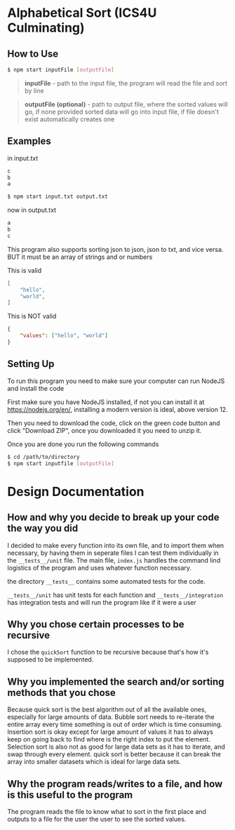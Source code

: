 # Alphabetical Sort (ICS4U Culminating)
## How to Use

```bash
$ npm start inputFile [outputFile]
```

>**inputFile** - path to the input file, the program will read the file and sort by line

>**outputFile (optional)** - path to output file, where the sorted values will go, if none provided sorted data will go into input file, if file doesn't exist automatically creates one

## Examples
in input.txt
```txt
c
b
a
```

```bash
$ npm start input.txt output.txt
```

now in output.txt
```txt
a
b
c
```

This program also supports sorting json to json, json to txt, and vice versa. BUT it must be an array of strings and or numbers

This is valid
```json
[
    "hello",
    "world",
]
```
This is NOT valid
```json
{
    "values": ["hello", "world"]
}
```

## Setting Up

To run this program you need to make sure your computer can run NodeJS and install the code

First make sure you have NodeJS installed, if not you can install it at https://nodejs.org/en/, installing a modern version is ideal, above version 12.

Then you need to download the code, click on the green code button and click "Download ZIP", once you downloaded it you need to unzip it.

Once you are done you run the following commands

```bash
$ cd /path/to/directory
$ npm start inputfile [outputFile]
```

# Design Documentation

## How and why you decide to break up your code the way you did

I decided to make every function into its own file, and to import them when necessary, by having them in seperate files I can test them individually in the `__tests__/unit` file. The main file, `index.js` handles the command lind logistics of the program and uses whatever function necessary.

the directory `__tests__` contains some automated tests for the code.

`__tests__/unit` has unit tests for each function and `__tests__/integration` has integration tests and will run the program like if it were a user

## Why you chose certain processes to be recursive

I chose the `quickSort` function to be recursive because that's how it's supposed to be implemented.

## Why you implemented the search and/or sorting methods that you chose

Because quick sort is the best algorithm out of all the available ones, especially for large amounts of data.
Bubble sort needs to re-iterate the entire array every time something is out of order which is time consuming.
Insertion sort is okay except for large amount of values it has to always keep on going back to find where is the right index to put the element.
Selection sort is also not as good for large data sets as it has to iterate, and swap through every element. 
quick sort is better because it can break the array into smaller datasets which is ideal for large data sets.

## Why the program reads/writes to a file, and how is this useful to the program

The program reads the file to know what to sort in the first place and outputs to a file for the user the user to see the sorted values.
